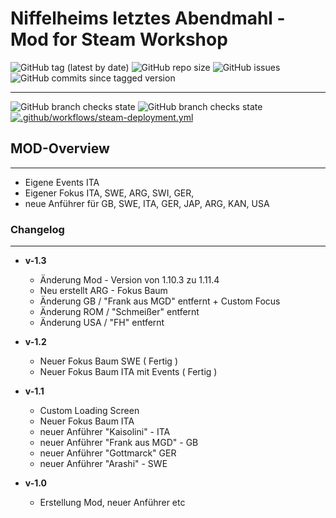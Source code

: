 # Niffelheims letztes Abendmahl - Mod for Steam Workshop


![GitHub tag (latest by date)](https://img.shields.io/github/v/tag/kbrehme/niffelheim?label=Mod-Version)
![GitHub repo size](https://img.shields.io/github/repo-size/kbrehme/niffelheim) 
![GitHub issues](https://img.shields.io/github/issues/kbrehme/niffelheim?label=Aufgaben%20offen)
![GitHub commits since tagged version](https://img.shields.io/github/commits-since/kbrehme/niffelheim/1.3)
______________________________________________________________________________________________________________

![GitHub branch checks state](https://img.shields.io/github/checks-status/kbrehme/niffelheim/master?label=master-repo)
![GitHub branch checks state](https://img.shields.io/github/checks-status/kbrehme/niffelheim/beta-visuals?label=beta-visuals)
[![.github/workflows/steam-deployment.yml](https://github.com/kbrehme/niffelheim/actions/workflows/steam-deployment.yml/badge.svg?event=deployment_status)](https://github.com/kbrehme/niffelheim/actions/workflows/steam-deployment.yml)
 
 
 
## MOD-Overview
___

- Eigene Events ITA
- Eigener Fokus ITA, SWE, ARG, SWI, GER, 
- neue Anführer für GB, SWE, ITA, GER, JAP, ARG, KAN, USA

### **Changelog**
___

- **v-1.3**
    + Änderung Mod - Version von 1.10.3 zu 1.11.4
    + Neu erstellt ARG - Fokus Baum
    - Änderung GB / "Frank aus MGD" entfernt + Custom Focus 
    - Änderung ROM / "Schmeißer" entfernt
    - Änderung USA / "FH" entfernt

- **v-1.2**

    + Neuer Fokus Baum SWE ( Fertig )
    + Neuer Fokus Baum ITA mit Events ( Fertig )

- **v-1.1**

    + Custom Loading Screen
    + Neuer Fokus Baum ITA
    + neuer Anführer "Kaisolini" - ITA
    + neuer Anführer "Frank aus MGD" - GB
    + neuer Anführer "Gottmarck"  GER
    + neuer Anführer "Arashi" - SWE


- **v-1.0**

    + Erstellung Mod, neuer Anführer etc




